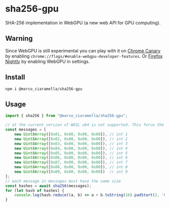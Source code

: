 # sha256-gpu
SHA-256 implementation in WebGPU (a new web API for GPU computing).
## Warning
Since WebGPU is still experimental you can play with it on [Chrome Canary](https://www.google.com/intl/it/chrome/canary/) by enabling `chrome://flags/#enable-webgpu-developer-features`. Or [Firefox Nightly](https://www.mozilla.org/it/firefox/channel/desktop/) by enabling WebGPU in settings.
## Install
```
npm i @marco_ciaramella/sha256-gpu
```
## Usage
```javascript
import { sha256 } from "@marco_ciaramella/sha256-gpu";

// at the current version of WGSL u64 is not supported. This force the max message length to be ((2^32) - 1) / 32
const messages = [
    new Uint8Array([0x01, 0x00, 0x00, 0x00]), // int 1
    new Uint8Array([0x02, 0x00, 0x00, 0x00]), // int 2
    new Uint8Array([0x03, 0x00, 0x00, 0x00]), // int 3
    new Uint8Array([0x04, 0x00, 0x00, 0x00]), // int 4
    new Uint8Array([0x05, 0x00, 0x00, 0x00]), // int 5
    new Uint8Array([0x06, 0x00, 0x00, 0x00]), // int 6
    new Uint8Array([0x07, 0x00, 0x00, 0x00]), // int 7
    new Uint8Array([0x08, 0x00, 0x00, 0x00]), // int 8
    new Uint8Array([0x09, 0x00, 0x00, 0x00])  // int 9
];
// each message in messages must have the same size
const hashes = await sha256(messages);
for (let hash of hashes) {
    console.log(hash.reduce((a, b) => a + b.toString(16).padStart(2, '0'), ''));
}
```